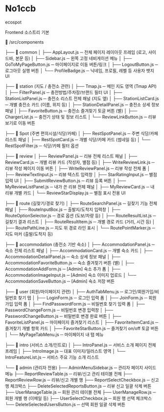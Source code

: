 # No1ccb
ecospot


Frontend 소스트리 기본

📁 /src/components

├── 📁 common
│   ├── AppLayout.js                  ─ 전체 페이지 레이아웃 프레임 (로고, 사이드바, 본문 등)
│   ├── Sidebar.js                    ─ 왼쪽 고정 네비게이션 메뉴
│   ├── GoToMyPageButton.js          ─ 마이페이지로 이동 버튼/링크
│   ├── LogoutButton.js              ─ 로그아웃 실행 버튼
│   └── ProfileBadge.js              ─ 닉네임, 프로필, 레벨 등 사용자 뱃지 UI

├── 📁 station   (지도 / 충전소 관련)
│   ├── Tmap.js                       ─ 메인 지도 영역 (Tmap API)
│   ├── FilterPanel.js               ─ 충전방법/주차장/브랜드 필터 UI
│   ├── StationListPanel.js          ─ 충전소 리스트 전체 패널 (지도 옆)
│   ├── StationListCard.js           ─ 개별 충전소 카드 (이름, 위치 등)
│   ├── StationDetailPanel.js        ─ 충전소 상세 정보 패널
│   ├── FavoriteButton.js            ─ 충전소 즐겨찾기 토글 버튼 (별)
│   ├── ChargerList.js               ─ 충전기 상태 및 정보 리스트
│   └── ReviewLinkButton.js          ─ 리뷰 보기로 이동 버튼

├── 📁 Spot   (주변 편의시설/식당/카페)
│   ├── RestSpotPanel.js             ─ 주변 식당/카페 리스트 패널
│   ├── RestSpotCard.js              ─ 개별 식당/카페 카드 (썸네일 등)
│   └── RestSpotFilter.js            ─ 식당/카페 필터 옵션

├── 📁 review
│   ├── ReviewPanel.js               ─ 리뷰 전체 리스트 패널
│   ├── ReviewCard.js                ─ 개별 리뷰 카드 (작성자, 별점 등)
│   ├── WriteReviewLink.js           ─ 리뷰 작성 페이지 이동 버튼
│   ├── WriteReviewPanel.js          ─ 리뷰 작성 전체 폼
│   ├── ReviewTextInput.js           ─ 리뷰 텍스트 입력창
│   ├── StarRatingInput.js           ─ 별점 입력 UI
│   ├── SubmitReviewButton.js        ─ 리뷰 등록 버튼
│   ├── MyReviewListPanel.js         ─ 내가 쓴 리뷰 전체 패널
│   ├── MyReviewCard.js              ─ 내 리뷰 개별 카드
│   └── ReviewStarDisplay.js         ─ 별점 표시 전용 UI

├── 📁 route   (길찾기/경로 찾기)
│   ├── RouteSearchPanel.js          ─ 길찾기 기능 전체 패널
│   ├── RouteInputBox.js             ─ 출발지/도착지 입력창
│   ├── RouteOptionSelector.js       ─ 경로 옵션 (도보/차량 등)
│   ├── RouteResultList.js           ─ 길찾기 결과 리스트
│   ├── RouteResultItem.js           ─ 개별 경로 카드 (거리, 시간 등)
│   ├── RoutePathLine.js             ─ 지도 위 경로 라인 표시
│   └── RoutePointMarker.js          ─ 지도 마커 (출발/도착지 등)

├── 📁 accommodation   (충전소 기반 숙소)
│   ├── AccommodationPanel.js        ─ 숙소 전체 리스트 패널
│   ├── AccommodationCard.js         ─ 개별 숙소 카드
│   ├── AccommodationDetailPanel.js  ─ 숙소 상세 정보 패널
│   ├── AccommodationFavoriteButton.js ─ 숙소 즐겨찾기 버튼 (별)
│   ├── AccommodationAddForm.js      ─ [Admin] 숙소 추가 폼
│   ├── AccommodationImageInput.js   ─ [Admin] 숙소 이미지 업로드
│   └── AccommodationSaveButton.js   ─ [Admin] 숙소 저장 버튼

├── 📁 user   (회원/마이페이지 관련)
│   ├── AuthTabMenu.js               ─ 로그인/회원가입/비밀번호 찾기 탭
│   ├── LoginForm.js                 ─ 로그인 입력 폼
│   ├── JoinForm.js                  ─ 회원가입 입력 폼
│   ├── FindPasswordForm.js          ─ 비밀번호 찾기 입력 폼
│   ├── PasswordChangeForm.js        ─ 비밀번호 변경 입력창
│   ├── PasswordChangeButton.js      ─ 비밀번호 변경 완료 버튼
│   ├── FavoriteListPanel.js         ─ 마이페이지 즐겨찾기 리스트
│   ├── FavoriteItemCard.js          ─ 즐겨찾기 개별 항목 카드
│   ├── FavoriteStarButton.js        ─ 즐겨찾기 on/off 토글 버튼
│   └── MyPageTabMenu.js             ─ 마이페이지 내 탭 메뉴

├── 📁 intro   (서비스 소개/인트로)
│   ├── IntroPanel.js                ─ 서비스 소개 페이지 전체 프레임
│   ├── IntroImage.js                ─ 대표 이미지/일러스트 영역
│   └── IntroFeatureList.js          ─ 서비스 주요 기능 소개 리스트

└── 📁 admin   (관리자 전용)
    ├── AdminMenuSidebar.js          ─ 관리자 페이지 사이드 메뉴
    ├── ReportReviewTable.js         ─ 리뷰/신고 관리 테이블 전체
    ├── ReportReviewRow.js           ─ 리뷰/신고 개별 행
    ├── ReportSelectCheckbox.js      ─ 신고 행 체크박스
    ├── DeleteSelectedReportsButton.js ─ 리뷰 신고 일괄 삭제 버튼
    ├── UserManageTable.js           ─ 회원 관리 테이블 전체
    ├── UserManageRow.js             ─ 회원 개별 행 (이메일 등)
    ├── UserSelectCheckbox.js        ─ 회원 행 선택 체크박스
    └── DeleteSelectedUsersButton.js ─ 선택 회원 일괄 삭제 버튼
